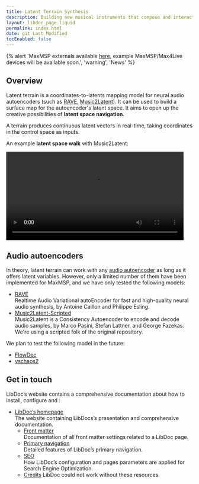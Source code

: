 ```yaml
---
title: Latent Terrain Synthesis
description: Building new musical instruments that compose and interact with AI audio generators.
layout: libdoc_page.liquid
permalink: index.html
date: git Last Modified
tocEnabled: false
---
```

{% alert 'MaxMSP externals available [here](https://github.com/jasper-zheng/nn_terrain/releases/tag/v1.5.6), example MaxMSP/Max4Live devices will be available soon.', 'warning', 'News' %}

## Overview   
Latent terrain is a coordinates-to-latents mapping model for neural audio autoencoders (such as [RAVE](https://github.com/acids-ircam/RAVE), [Music2Latent](https://github.com/SonyCSLParis/music2latent)). It can be used to build a surface map for the autoencoder's latent space. It aims to open up the creative possibilities of **latent space navigation**.  

A terrain produces continuous latent vectors in real-time, taking coordinates in the control space as inputs.  

An example **latent space walk** with Music2Latent:

<!-- <video src="../assets/walk.mp4"></video> -->
<video controls="" loop="" playsinline="" aria-labelledby="video-label" src="../assets/terrain-walk.mp4" width="95%"></video>


## Audio autoencoders 

In theory, latent terrain can work with any [audio autoencoder](https://github.com/acids-ircam/creative_ml/blob/main/08_variational_ae_flows.pdf) as long as it offers latent variables. However, only a limited number of them have been implemented for MaxMSP, and we have only tested the following models:  

* [RAVE](https://github.com/acids-ircam/RAVE) <br>Realtime Audio Variational autoEncoder for fast and high-quality neural audio synthesis, by Antoine Caillon and Philippe Esling.   
* [Music2Latent-Scripted](https://github.com/jasper-zheng/music2latent-scripted) <br>Music2Latent is a Consistency Autoencoder to encode and decode audio samples, by Marco Pasini, Stefan Lattner, and George Fazekas. We're using a scripted folk of the original repository.   

We plan to test the following model in the future:  
* [FlowDec](https://github.com/facebookresearch/FlowDec)
* [vschaos2](https://github.com/acids-ircam/vschaos2)

## Get in touch

LibDoc’s website contains a comprehensive documentation about how to install, configure and :

* [LibDoc’s homepage](https://eleventy-libdoc.netlify.app) <br>The website containing LibDocs’s presentation and comprehensive documentation.
    * [Front matter](https://eleventy-libdoc.netlify.app/front-matter/) <br>Documentation of all front matter settings related to a LibDoc page.
    * [Primary navigation](https://eleventy-libdoc.netlify.app/primary-navigation/) <br>Detailed features of LibDoc’s primary navigation.
    * [SEO](https://eleventy-libdoc.netlify.app/configuration/seo/) <br>How LibDoc’s configuration and pages parameters are applied for Search Engine Optimization.
    * [Credits](https://eleventy-libdoc.netlify.app/configuration/credits/) LibDoc could not work without these resources.